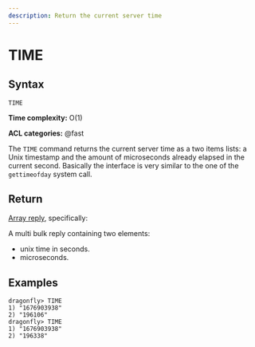 ```yaml
---
description: Return the current server time
---
```


# TIME

## Syntax

    TIME 

**Time complexity:** O(1)

**ACL categories:** @fast

The `TIME` command returns the current server time as a two items lists: a Unix
timestamp and the amount of microseconds already elapsed in the current second.
Basically the interface is very similar to the one of the `gettimeofday` system
call.

## Return

[Array reply](https://redis.io/docs/reference/protocol-spec/#arrays), specifically:

A multi bulk reply containing two elements:

* unix time in seconds.
* microseconds.

## Examples

```shell
dragonfly> TIME
1) "1676903938"
2) "196106"
dragonfly> TIME
1) "1676903938"
2) "196338"
```
